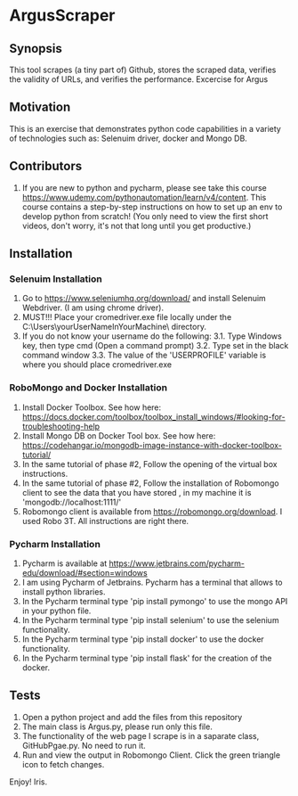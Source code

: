 # ArgusScraper

## Synopsis
This tool scrapes (a tiny part of) Github, stores the scraped data, verifies the validity of URLs, and verifies the performance.
Excercise for Argus

## Motivation
This is an exercise that demonstrates python code capabilities in a variety of technologies such as: Selenuim driver, docker and Mongo DB.

## Contributors
1. If you are new to python and pycharm, please see take this course https://www.udemy.com/pythonautomation/learn/v4/content.
This course contains a step-by-step instructions on how to set up an env to develop python from scratch! 
(You only need to view the first short videos, don't worry, it's not that long until you get productive.)

## Installation
### Selenuim Installation
1. Go to https://www.seleniumhq.org/download/ and install Selenuim Webdriver. (I am using chrome driver).
2. MUST!!! Place your cromedriver.exe file locally under the C:\Users\yourUserNameInYourMachine\ directory.
3. If you do not know your username do the following:
  3.1. Type Windows key, then type cmd (Open a command prompt)
  3.2. Type set in the black command window
  3.3. The value of the 'USERPROFILE' variable is where you should place cromedriver.exe
  
### RoboMongo and Docker Installation
1. Install Docker Toolbox. See how here: https://docs.docker.com/toolbox/toolbox_install_windows/#looking-for-troubleshooting-help
2. Install Mongo DB on Docker Tool box. See how here: https://codehangar.io/mongodb-image-instance-with-docker-toolbox-tutorial/
3. In the same tutorial of phase #2, Follow the opening of the virtual box instructions.
4. In the same tutorial of phase #2, Follow the installation of Robomongo client to see the data that you have stored , in my machine it is 'mongodb://localhost:1111/'
5. Robomongo client is available from https://robomongo.org/download. I used Robo 3T. All instructions are right there.

### Pycharm Installation
1. Pycharm is available at https://www.jetbrains.com/pycharm-edu/download/#section=windows
2. I am using Pycharm of Jetbrains. Pycharm has a terminal that allows to install python libraries.
3. In the Pycharm terminal type 'pip install pymongo' to use the mongo API in your python file.
4. In the Pycharm terminal type 'pip install selenium' to use the selenium functionality.
5. In the Pycharm terminal type 'pip install docker' to use the docker functionality.
6. In the Pycharm terminal type 'pip install flask' for the creation of the docker.

## Tests
1. Open a python project and add the files from this repository
2. The main class is Argus.py, please run only this file.
3. The functionality of the web page I scrape is in a saparate class, GitHubPgae.py. No need to run it.
4. Run and view the output in Robomongo Client. Click the green triangle icon to fetch changes.

Enjoy!
Iris.

